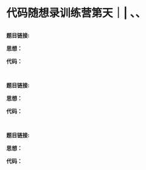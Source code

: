 ﻿# 代码随想录训练营第天｜| 、、

## 
**题目链接:** []()

**思想：**

**代码：**

```

```

## 
**题目链接:** []()

**思想：**

**代码：**

```

```

## 
**题目链接:** []()

**思想：**

**代码：**

```

```

